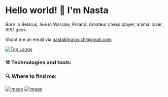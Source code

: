 # Hello world! 👋 I'm Nasta


<!-- I am a Business Intelligence analyst at [Audioteka](https://audioteka.com/pl/), a leading Polish cloud based audiobook service. --> 
Born in Belarus, live in Warsaw, Poland. Amateur chess player, animal lover, RPG geek. 

<!-- My CV: [pdf](https://github.com/khralovich/khralovich/blob/main/cv-khralovich-web-2023.pdf) <br>-->
Shoot me an email via nastakhralovich@gmail.com 

[![Top Langs](https://github-readme-stats.vercel.app/api/top-langs/?username=khralovich&hide=css,html,scss,javascript&layout=compact&show_icons=true&theme=merko&bg_color=00000000)](https://github.com/khralovich/github-readme-stats)

### ⚒️ Technologies and tools:



### 🔍 Where to find me:

[![image](https://img.shields.io/badge/Medium-000?style=for-the-badge&logo=Medium&logoColor=white)](https://khralovich.medium.com/)
[![image](https://img.shields.io/badge/LinkedIn-0077B5?style=for-the-badge&logo=linkedin&logoColor=white)](https://www.linkedin.com/in/nastakhralovich/)


